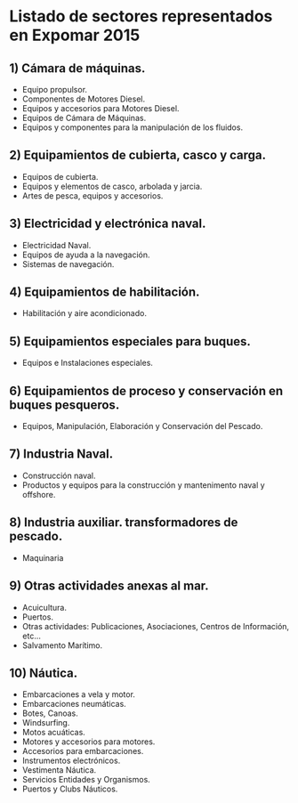 # Listado de sectores representados en Expomar 2015

## 1) Cámara de máquinas.

- Equipo propulsor.
- Componentes de Motores Diesel.
- Equipos y accesorios para Motores Diesel.
- Equipos de Cámara de Máquinas.
- Equipos y componentes para la manipulación de los fluidos.

## 2) Equipamientos de cubierta, casco y carga.

- Equipos de cubierta.
- Equipos y elementos de casco, arbolada y jarcia.
- Artes de pesca, equipos y accesorios.

## 3) Electricidad y electrónica naval.

- Electricidad Naval.
- Equipos de ayuda a la navegación.
- Sistemas de navegación.

## 4) Equipamientos de habilitación.

- Habilitación y aire acondicionado.

## 5) Equipamientos especiales para buques.

- Equipos e Instalaciones especiales.

## 6) Equipamientos de proceso y conservación en buques pesqueros.

- Equipos, Manipulación, Elaboración y Conservación del Pescado.

## 7) Industria Naval.

- Construcción naval.
- Productos y equipos para la construcción y mantenimento naval y offshore.

## 8) Industria auxiliar. transformadores de pescado.

- Maquinaria

## 9) Otras actividades anexas al mar.

- Acuicultura.
- Puertos.
- Otras actividades: Publicaciones, Asociaciones, Centros de Información, etc...
- Salvamento Marítimo.

## 10) Náutica.

- Embarcaciones a vela y motor.
- Embarcaciones neumáticas.
- Botes, Canoas.
- Windsurfing.
- Motos acuáticas.
- Motores y accesorios para motores.
- Accesorios para embarcaciones.
- Instrumentos electrónicos.
- Vestimenta Náutica.
- Servicios Entidades y Organismos.
- Puertos y Clubs Náuticos.
